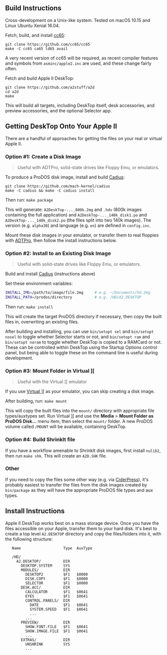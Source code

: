 ## Build Instructions

Cross-development on a Unix-like system. Tested on macOS 10.15 and Linux Ubuntu Xenial 16.04.

Fetch, build, and install [cc65](http://cc65.github.io/cc65/):

```
git clone https://github.com/cc65/cc65
make -C cc65 ca65 ld65 avail
```

A very recent version of cc65 will be required, as recent compiler features and symbols from `asminc/apple2.inc` are used, and these change fairly often.

Fetch and build Apple II DeskTop:

```
git clone https://github.com/a2stuff/a2d
cd a2d
make
```

This will build all targets, including DeskTop itself, desk accessories, and preview accessories, and the optional Selector app.

## Getting DeskTop Onto Your Apple II

There are a handful of approaches for getting the files on your real or virtual Apple II.

### Option #1: Create a Disk Image

> Useful with ADTPro, solid-state drives like Floppy Emu, or emulators.

To produce a ProDOS disk image, install and build [Cadius](https://github.com/mach-kernel/cadius):

```
git clone https://github.com/mach-kernel/cadius
make -C cadius && make -C cadius install
```

Then run: `make package`

This will generate: `A2DeskTop-..._800k.2mg` and `.hdv` (800k images containing the full application) and `A2DeskTop-..._140k_disk1.po` and `A2DeskTop-..._140k_disk2.po` (the files split into two 140k images). The version (e.g. `alpha30`) and language (e.g. `en`) are defined in `config.inc`.

Mount these disk images in your emulator, or transfer them to real floppies with [ADTPro](http://adtpro.com/), then follow the install instructions below.

### Option #2: Install to an Existing Disk Image

> Useful with solid-state drives like Floppy Emu, or emulators.

Build and install [Cadius](https://github.com/mach-kernel/cadius) (instructions above)

Set these environment variables:

```sh
INSTALL_IMG=/path/to/image/file.2mg     # e.g. ~/Documents/hd.2mg
INSTALL_PATH=/prodos/directory          # e.g. /HD/A2.DESKTOP
```

Then run: `make install`

This will create the target ProDOS directory if necessary, then copy the built files in, overwriting an existing files.

After building and installing, you can use `bin/setopt sel` and `bin/setopt nosel` to toggle whether Selector starts or not, and `bin/setopt ram` and `bin/setopt noram` to toggle whether DeskTop is copied to a RAMCard or not. These can be controlled within DeskTop using the Startup Options control panel, but being able to toggle these on the command line is useful during development.

### Option #3: Mount Folder in Virtual ]\[

> Useful with the Virtual ]\[ emulator

If you use [Virtual \]\[](http://www.virtualii.com/) as your emulator, you can skip creating a disk image.

After building, run: `make mount`

This will copy the built files into the `mount/` directory  with appropriate file types/auxtypes set. Run Virtual ]\[ and use the **Media** > **Mount Folder as ProDOS Disk...** menu item, then select the `mount/` folder. A new ProDOS volume called `/MOUNT` will be available, containing DeskTop.

### Option #4: Build ShrinkIt file

If you have a workflow amenable to ShrinkIt disk images, first install `nulib2`, then run `make shk`. This will create an `A2D.SHK` file.

### Other

If you need to copy the files some other way (e.g. via [CiderPress](http://a2ciderpress.com/)), it's probably easiest to transfer the files from the disk images created by `bin/package` as they will have the appropriate ProDOS file types and aux types.


## Install Instructions

Apple II DeskTop works best on a mass storage device. Once you have the files accessible on your Apple, transfer them to your hard disk. It's best to create a top level `A2.DESKTOP` directory and copy the files/folders into it, with the following structure:

```
   Name                   Type  AuxType

   /HD/
     A2.DESKTOP/          DIR
       DESKTOP.SYSTEM     SYS
       MODULES/           DIR
         DESKTOP2         $F1   $0000
         DISK.COPY        $F1   $0000
         SELECTOR         $F1   $0000
       DESK.ACC/          DIR
         CALCULATOR       $F1   $0641
         EYES             $F1   $0641
         CONTROL.PANELS/  DIR
           DATE           $F1   $0641
           SYSTEM.SPEED   $F1   $0641
           ...
         ...
       PREVIEW/           DIR
         SHOW.FONT.FILE   $F1   $0641
         SHOW.IMAGE.FILE  $F1   $0641
         ...
       EXTRAS/            DIR
         UNSHRINK         SYS
         ...
```
